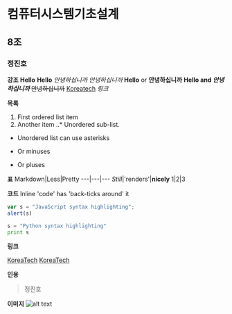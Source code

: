 # 컴퓨터시스템기초설계
## 8조
### 정진호

**강조**
__Hello__
**Hello**
_안녕하십니까_
*안녕하십니까*
**Hello** or __안녕하십니까__
**Hello and _안녕하십니까_**
~~안녕하십니까~~ [Koreatech](https://www.koreatech.ac.kr) *링크*

**목록**
1. First ordered list item
2. Another item
..* Unordered sub-list.

* Unordered list can use asterisks
- Or minuses
+ Or pluses

**표**
Markdown|Less|Pretty
---|---|---
*Still*|'renders'|**nicely**
1|2|3

**코드**
Inline 'code' has 'back-ticks around' it
```javascript
var s = "JavaScript syntax highlighting";
alert(s)
```

```python
s = "Python syntax highlighting"
print s
```

**링크**

[KoreaTech](https://www.naver.com)
[KoreaTech][Arbitary case-insensitive reference text]

[Arbitary case-insensitive reference text]: https://www.naver.com

**인용**
> 정진호

**이미지**
![alt text](https://www.petdrugsonline.co.uk/images/page-headers/cats-master-header)

